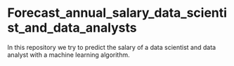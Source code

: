 # Forecast_annual_salary_data_scientist_and_data_analysts
In this repository we try to predict the salary of a data scientist and data analyst with a machine learning algorithm.

